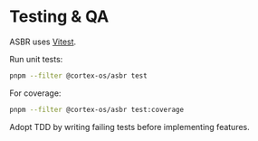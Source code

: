 # Testing & QA

ASBR uses [Vitest](https://vitest.dev/).

Run unit tests:
```bash
pnpm --filter @cortex-os/asbr test
```

For coverage:
```bash
pnpm --filter @cortex-os/asbr test:coverage
```

Adopt TDD by writing failing tests before implementing features.
